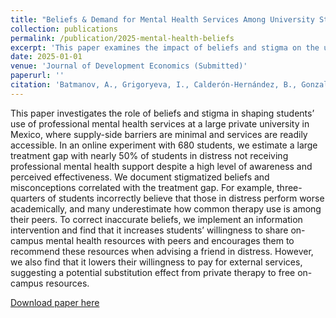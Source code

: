 ```yaml
---
title: "Beliefs & Demand for Mental Health Services Among University Students"
collection: publications
permalink: /publication/2025-mental-health-beliefs
excerpt: 'This paper examines the impact of beliefs and stigma on the use of mental health services among university students in Mexico.'
date: 2025-01-01
venue: 'Journal of Development Economics (Submitted)'
paperurl: ''
citation: 'Batmanov, A., Grigoryeva, I., Calderón-Hernández, B., Gonzalez-Tellez, R., & Guardiola, A. (2025). &quot;Beliefs & Demand for Mental Health Services Among University Students.&quot; Journal of Development Economics. (Submitted).'
---
```


This paper investigates the role of beliefs and stigma in shaping students’ use of professional mental health services at a large private university in Mexico, where supply-side barriers are minimal and services are readily accessible. In an online experiment with 680 students, we estimate a large treatment gap with nearly 50% of students in distress not receiving professional mental health support despite a high level of awareness and perceived effectiveness. We document stigmatized beliefs and misconceptions correlated with the treatment gap. For example, three-quarters of students incorrectly believe that those in distress perform worse academically, and many underestimate how common therapy use is among their peers. To correct inaccurate beliefs, we implement an information intervention and find that it increases students’ willingness to share on-campus mental health resources with peers and encourages them to recommend these resources when advising a friend in distress. However, we also find that it lowers their willingness to pay for external services, suggesting a potential substitution effect from private therapy to free on-campus resources.


[Download paper here](files/Student_Mental_Health.pdf)
